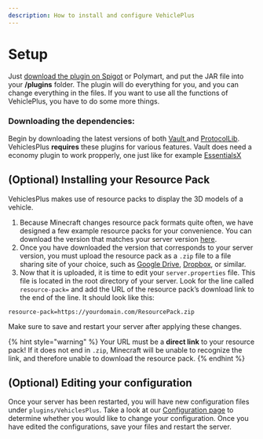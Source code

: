 ```yaml
---
description: How to install and configure VehiclePlus
---
```


# Setup

Just [download the plugin on Spigot](https://www.spigotmc.org/resources/themepark.48648/) or Polymart, and put the JAR file into your **/plugins** folder. The plugin will do everything for you, and you can change everything in the files. If you want to use all the functions of VehiclePlus, you have to do some more things.

### Downloading the dependencies:

Begin by downloading the latest versions of both [Vault ](https://www.spigotmc.org/resources/vault.34315/)and [ProtocolLib](https://www.spigotmc.org/resources/protocollib.1997/). VehiclesPlus **requires** these plugins for various features. Vault does need a economy plugin to work propperly, one just like for example [EssentialsX](https://www.spigotmc.org/resources/essentialsx.9089/)

## \(Optional\) Installing your Resource Pack

VehiclesPlus makes use of resource packs to display the 3D models of a vehicle.

1. Because Minecraft changes resource pack formats quite often, we have designed a few example resource packs for your convenience. You can download the version that matches your server version [here](https://github.com/relavis/VehiclesPlus/tree/master/Resource%20Packs). 
2. Once you have downloaded the version that corresponds to your server version, you must upload the resource pack as a `.zip` file to a file sharing site of your choice, such as [Google Drive](https://drive.google.com), [Dropbox](https://www.dropbox.com), or similar.
3. Now that it is uploaded, it is time to edit your `server.properties` file. This file is located in the root directory of your server. Look for the line called `resource-pack=` and add the URL of the resource pack’s download link to the end of the line. It should look like this:

```text
resource-pack=https://yourdomain.com/ResourcePack.zip
```

Make sure to save and restart your server after applying these changes.

{% hint style="warning" %}
Your URL must be a **direct link** to your resource pack! If it does not end in `.zip`, Minecraft will be unable to recognize the link, and therefore unable to download the resource pack.
{% endhint %}

## \(Optional\) Editing your configuration

Once your server has been restarted, you will have new configuration files under `plugins/VehiclesPlus`. Take a look at our [Configuration page]() to determine whether you would like to change your configuration. Once you have edited the configurations, save your files and restart the server.

